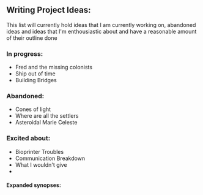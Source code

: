 <!-- List of writing ideas, 
Ensure ideas are sorted by story/world
Gimmicks and added suggestions get a separate section
-->

## Writing Project Ideas:

This list will currently hold ideas that I am currently working on, abandoned ideas and ideas that I'm enthousiastic about and have a reasonable amount of their outline done

### In progress:

* Fred and the missing colonists
* Ship out of time
* Building Bridges

### Abandoned:

* Cones of light
* Where are all the settlers
* Asteroidal Marie Celeste

### Excited about:

* Bioprinter Troubles
* Communication Breakdown
* What I wouldn't give
* 


#### Expanded synopses:

